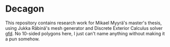 # Decagon

This repository contains research work for Mikael Myyrä's master's thesis,
using Jukka Räbinä's mesh generator and Discrete Exterior Calculus solver [gfd].
No 10-sided polygons here, I just can't name anything without making it a pun somehow.

[gfd]: https://github.com/juolrabi/gfd
